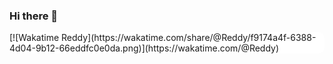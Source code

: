 ### Hi there 👋
<div style="background-color: white;border-radius: 10px;">[![Wakatime Reddy](https://wakatime.com/share/@Reddy/f9174a4f-6388-4d04-9b12-66eddfc0e0da.png)](https://wakatime.com/@Reddy)</div>
<!--
**ReddyX/ReddyX** is a ✨ _special_ ✨ repository because its `README.md` (this file) appears on your GitHub profile.

Here are some ideas to get you started:

- 🔭 I’m currently working on ...
- 🌱 I’m currently learning ...
- 👯 I’m looking to collaborate on ...
- 🤔 I’m looking for help with ...
- 💬 Ask me about ...
- 📫 How to reach me: ...
- 😄 Pronouns: ...
- ⚡ Fun fact: ...
-->
